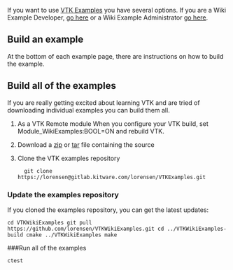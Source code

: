 If you want to use [VTK Examples](https://gitlab.kitware.com/lorensen/VTKExamples/wikis/home) you have several options. If you are a Wiki Example Developer, [go here](Instructions/ForDevelopers) or a Wiki Example Administrator [go here](Instructions/ForAdministrators).

## Build an example

At the bottom of each example page, there are instructions on how to build the example.

## Build all of the examples

If you are really getting excited about learning VTK and are tried of
downloading individual examples you can build them all.

1. As a VTK Remote module
   When you configure your VTK build, set Module_WikiExamples:BOOL=ON and rebuild VTK.

2. Download a [zip](https://gitlab.kitware.com/lorensen/VTKExamples/repository/archive.zip?ref=master)
or [tar](https://gitlab.kitware.com/lorensen/VTKExamples/repository/archive.tar.gz?ref=master) file containing the source

3. Clone the VTK examples repository

   `   git clone https://lorensen@gitlab.kitware.com/lorensen/VTKExamples.git
   `

### Update the examples repository

If you cloned the examples repository, you can get the latest updates:

`
cd VTKWikiExamples
git pull https://github.com/lorensen/VTKWikiExamples.git
cd ../VTKWikiExamples-build
cmake ../VTKWikiExamples
make
`

###Run all of the examples

`
ctest
`
